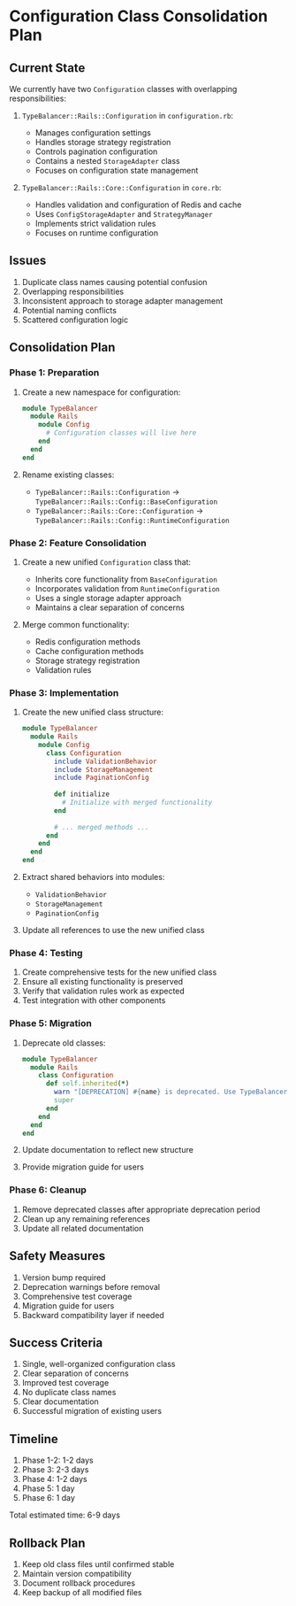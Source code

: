 # Configuration Class Consolidation Plan

## Current State

We currently have two `Configuration` classes with overlapping responsibilities:

1. `TypeBalancer::Rails::Configuration` in `configuration.rb`:
   - Manages configuration settings
   - Handles storage strategy registration
   - Controls pagination configuration
   - Contains a nested `StorageAdapter` class
   - Focuses on configuration state management

2. `TypeBalancer::Rails::Core::Configuration` in `core.rb`:
   - Handles validation and configuration of Redis and cache
   - Uses `ConfigStorageAdapter` and `StrategyManager`
   - Implements strict validation rules
   - Focuses on runtime configuration

## Issues

1. Duplicate class names causing potential confusion
2. Overlapping responsibilities
3. Inconsistent approach to storage adapter management
4. Potential naming conflicts
5. Scattered configuration logic

## Consolidation Plan

### Phase 1: Preparation

1. Create a new namespace for configuration:
   ```ruby
   module TypeBalancer
     module Rails
       module Config
         # Configuration classes will live here
       end
     end
   end
   ```

2. Rename existing classes:
   - `TypeBalancer::Rails::Configuration` -> `TypeBalancer::Rails::Config::BaseConfiguration`
   - `TypeBalancer::Rails::Core::Configuration` -> `TypeBalancer::Rails::Config::RuntimeConfiguration`

### Phase 2: Feature Consolidation

1. Create a new unified `Configuration` class that:
   - Inherits core functionality from `BaseConfiguration`
   - Incorporates validation from `RuntimeConfiguration`
   - Uses a single storage adapter approach
   - Maintains a clear separation of concerns

2. Merge common functionality:
   - Redis configuration methods
   - Cache configuration methods
   - Storage strategy registration
   - Validation rules

### Phase 3: Implementation

1. Create the new unified class structure:
   ```ruby
   module TypeBalancer
     module Rails
       module Config
         class Configuration
           include ValidationBehavior
           include StorageManagement
           include PaginationConfig
           
           def initialize
             # Initialize with merged functionality
           end
           
           # ... merged methods ...
         end
       end
     end
   end
   ```

2. Extract shared behaviors into modules:
   - `ValidationBehavior`
   - `StorageManagement`
   - `PaginationConfig`

3. Update all references to use the new unified class

### Phase 4: Testing

1. Create comprehensive tests for the new unified class
2. Ensure all existing functionality is preserved
3. Verify that validation rules work as expected
4. Test integration with other components

### Phase 5: Migration

1. Deprecate old classes:
   ```ruby
   module TypeBalancer
     module Rails
       class Configuration
         def self.inherited(*)
           warn "[DEPRECATION] #{name} is deprecated. Use TypeBalancer::Rails::Config::Configuration instead."
           super
         end
       end
     end
   end
   ```

2. Update documentation to reflect new structure
3. Provide migration guide for users

### Phase 6: Cleanup

1. Remove deprecated classes after appropriate deprecation period
2. Clean up any remaining references
3. Update all related documentation

## Safety Measures

1. Version bump required
2. Deprecation warnings before removal
3. Comprehensive test coverage
4. Migration guide for users
5. Backward compatibility layer if needed

## Success Criteria

1. Single, well-organized configuration class
2. Clear separation of concerns
3. Improved test coverage
4. No duplicate class names
5. Clear documentation
6. Successful migration of existing users

## Timeline

1. Phase 1-2: 1-2 days
2. Phase 3: 2-3 days
3. Phase 4: 1-2 days
4. Phase 5: 1 day
5. Phase 6: 1 day

Total estimated time: 6-9 days

## Rollback Plan

1. Keep old class files until confirmed stable
2. Maintain version compatibility
3. Document rollback procedures
4. Keep backup of all modified files 